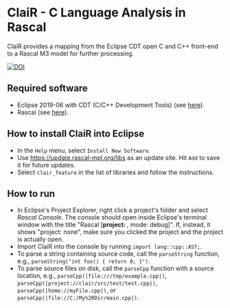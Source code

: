 # ClaiR - C Language Analysis in Rascal

ClaiR provides a mapping from the Eclipse CDT open C and C++ front-end to a Rascal M3 model for further processing.

[![DOI](https://zenodo.org/badge/DOI/10.5281/zenodo.891122.svg)](https://doi.org/10.5281/zenodo.891122)

## Required software
* Eclipse 2019-06 with CDT (C/C++ Development Tools) (see [here](https://www.eclipse.org/downloads/packages/release/2019-06/r/eclipse-ide-cc-developers)).
* Rascal (see [here](https://www.rascal-mpl.org/start/)).

## How to install ClaiR into Eclipse
* In the `Help` menu, select `Install New Software`.
* Use <https://update.rascal-mpl.org/libs> as an update site. Hit `Add` to save it for future updates.
* Select `clair_feature` in the list of libraries and follow the instructions.

## How to run
* In Eclipse's Project Explorer, right click a project's folder and select *Rascal Console*. The console should open inside Eclipse's terminal window with the title "Rascal [**project: <Project Name>**, mode: debug]". If, instead, it shows "project: none", make sure you clicked the project and the project is actually open.
* Import ClaiR into the console by running `import lang::cpp::AST;`.
* To parse a string containing source code, call the `parseString` function, e.g., `parseString("int foo() { return 0; }")`.
* To parse source files on disk, call the `parseCpp` function with a source location, e.g., `parseCpp(|file:///tmp/example.cpp|)`, `parseCpp(|project://clair/src/test/test.cpp|)`, `parseCpp(|home://myFile.cpp|)`, or `parseCpp(|file://C:/My%20Dir/main.cpp|)`.
